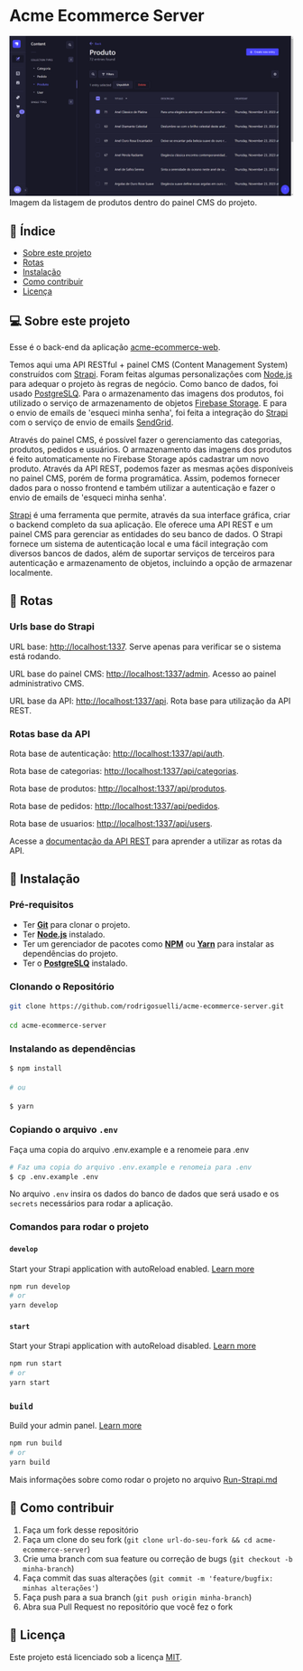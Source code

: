 # Acme Ecommerce Server

![Screenshot](.github/screenshot.png)
Imagem da listagem de produtos dentro do painel CMS do projeto.

## 📌 Índice

- [Sobre este projeto](#-sobre-este-projeto)
- [Rotas](#-rotas)
- [Instalação](#-instalação)
- [Como contribuir](#-como-contribuir)
- [Licença](#-licença)

## 💻 Sobre este projeto

Esse é o back-end da aplicação [acme-ecommerce-web](https://github.com/rodrigosuelli/acme-ecommerce-web).

Temos aqui uma API RESTful + painel CMS (Content Management System) construídos com [Strapi](https://strapi.io). Foram feitas algumas personalizações com [Node.js](https://nodejs.org/en/) para adequar o projeto às regras de negócio. Como banco de dados, foi usado [PostgreSLQ](https://www.postgresql.org/). Para o armazenamento das imagens dos produtos, foi utilizado o serviço de armazenamento de objetos [Firebase Storage](https://firebase.google.com/docs/storage). E para o envio de emails de 'esqueci minha senha', foi feita a integração do [Strapi](https://strapi.io) com o serviço de envio de emails [SendGrid](https://sendgrid.com/en-us).

Através do painel CMS, é possível fazer o gerenciamento das categorias, produtos, pedidos e usuários. O armazenamento das imagens dos produtos é feito automaticamente no Firebase Storage após cadastrar um novo produto. Através da API REST, podemos fazer as mesmas ações disponíveis no painel CMS, porém de forma programática. Assim, podemos fornecer dados para o nosso frontend e também utilizar a autenticação e fazer o envio de emails de 'esqueci minha senha'.

[Strapi](https://strapi.io) é uma ferramenta que permite, através da sua interface gráfica, criar o backend completo da sua aplicação. Ele oferece uma API REST e um painel CMS para gerenciar as entidades do seu banco de dados. O Strapi fornece um sistema de autenticação local e uma fácil integração com diversos bancos de dados, além de suportar serviços de terceiros para autenticação e armazenamento de objetos, incluindo a opção de armazenar localmente.

## 📃 Rotas

### Urls base do Strapi

URL base: <http://localhost:1337>. Serve apenas para verificar se o sistema está rodando.

URL base do painel CMS: <http://localhost:1337/admin>. Acesso ao painel administrativo CMS.

URL base da API: <http://localhost:1337/api>. Rota base para utilização da API REST.

### Rotas base da API

Rota base de autenticação: <http://localhost:1337/api/auth>.

Rota base de categorias: <http://localhost:1337/api/categorias>.

Rota base de produtos: <http://localhost:1337/api/produtos>.

Rota base de pedidos: <http://localhost:1337/api/pedidos>.

Rota base de usuarios: <http://localhost:1337/api/users>.

Acesse a [documentação da API REST](https://docs.strapi.io/dev-docs/api/rest) para aprender a utilizar as rotas da API.

## 🚀 Instalação

### Pré-requisitos

- Ter [**Git**](https://git-scm.com/) para clonar o projeto.
- Ter [**Node.js**](https://nodejs.org/en/) instalado.
- Ter um gerenciador de pacotes como [**NPM**](https://www.npmjs.com/get-npm) ou [**Yarn**](https://classic.yarnpkg.com/en/) para instalar as dependências do projeto.
- Ter o [**PostgreSLQ**](https://www.postgresql.org/) instalado.

### Clonando o Repositório

```bash
git clone https://github.com/rodrigosuelli/acme-ecommerce-server.git

cd acme-ecommerce-server
```

### Instalando as dependências

```bash
$ npm install

# ou

$ yarn
```

### Copiando o arquivo `.env`

Faça uma copia do arquivo .env.example e a renomeie para .env

```bash
# Faz uma copia do arquivo .env.example e renomeia para .env
$ cp .env.example .env
```

No arquivo `.env` insira os dados do banco de dados que será usado e os `secrets` necessários para rodar a aplicação.

### Comandos para rodar o projeto

#### `develop`

Start your Strapi application with autoReload enabled. [Learn more](https://docs.strapi.io/dev-docs/cli#strapi-develop)

```bash
npm run develop
# or
yarn develop
```

#### `start`

Start your Strapi application with autoReload disabled. [Learn more](https://docs.strapi.io/dev-docs/cli#strapi-start)

```bash
npm run start
# or
yarn start
```

### `build`

Build your admin panel. [Learn more](https://docs.strapi.io/dev-docs/cli#strapi-build)

```bash
npm run build
# or
yarn build
```

Mais informações sobre como rodar o projeto no arquivo [Run-Strapi.md](.github/GettingStarted.md)

## 🤔 Como contribuir

1. Faça um fork desse repositório
2. Faça um clone do seu fork (`git clone url-do-seu-fork && cd acme-ecommerce-server`)
3. Crie uma branch com sua feature ou correção de bugs (`git checkout -b minha-branch`)
4. Faça commit das suas alterações (`git commit -m 'feature/bugfix: minhas alterações'`)
5. Faça push para a sua branch (`git push origin minha-branch`)
6. Abra sua Pull Request no repositório que você fez o fork

## 📝 Licença

Este projeto está licenciado sob a licença [MIT](./LICENSE).
